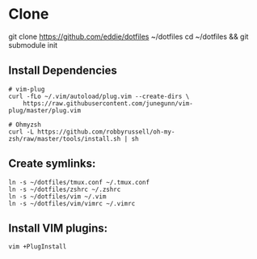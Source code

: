 # Clone 

  git clone https://github.com/eddie/dotfiles ~/dotfiles
  cd ~/dotfiles && git submodule init

## Install Dependencies

    # vim-plug
    curl -fLo ~/.vim/autoload/plug.vim --create-dirs \
        https://raw.githubusercontent.com/junegunn/vim-plug/master/plug.vim

    # Ohmyzsh
    curl -L https://github.com/robbyrussell/oh-my-zsh/raw/master/tools/install.sh | sh

## Create symlinks:

    ln -s ~/dotfiles/tmux.conf ~/.tmux.conf
    ln -s ~/dotfiles/zshrc ~/.zshrc
    ln -s ~/dotfiles/vim ~/.vim
    ln -s ~/dotfiles/vim/vimrc ~/.vimrc

## Install VIM plugins:

    vim +PlugInstall

